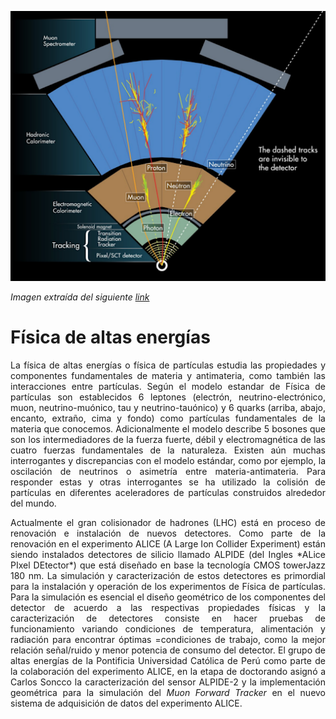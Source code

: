 ---
---

![](img/altas_energias/particle_detector.png)

*Imagen extraída del siguiente [link](http://collider.physics.ox.ac.uk/detecting.html)*
# **Física de altas energías**

<p style='text-align: justify;'> La física de altas energías o física de partículas estudia las propiedades y componentes fundamentales de materia y antimateria, como también las interacciones entre partículas. Según el modelo estandar de Física de partículas son establecidos 6 leptones (electrón, neutrino-electrónico, muon, neutrino-muónico, tau y neutrino-tauónico) y 6 quarks (arriba, abajo, encanto, extraño, cima y fondo) como partículas fundamentales de la materia que conocemos. Adicionalmente el modelo describe 5 bosones que son los intermediadores de la fuerza fuerte, débil y electromagnética de las cuatro fuerzas fundamentales de la naturaleza. Existen aún muchas interrogantes y discrepancias con el modelo estándar, como por ejemplo, la oscilación de neutrinos o asimetría entre materia-antimateria. Para responder estas y otras interrogantes se ha utilizado la colisión de partículas en diferentes aceleradores de partículas construidos alrededor del mundo. </p>

<p style='text-align: justify;'> Actualmente el gran colisionador de hadrones (LHC) está en proceso de renovación e instalación de nuevos detectores. Como parte de la renovación en el experimento ALICE (A Large Ion Collider Experiment) están siendo instalados detectores de silicio llamado ALPIDE (del Ingles *ALice PIxel DEtector*) que está diseñado en base la tecnología CMOS towerJazz 180 nm. La simulación y caracterización de estos detectores es primordial para la instalación y operación de los experimentos de Física de partículas. Para la simulación es esencial el diseño geométrico de los componentes del detector de acuerdo a las respectivas propiedades físicas y la caracterización de detectores consiste en hacer pruebas de funcionamiento variando condiciones  de temperatura, alimentación y radiación para encontrar óptimas  =condiciones de trabajo, como la mejor relación señal/ruido y menor potencia de consumo del detector. El grupo de altas energías de la Pontificia Universidad Católica de Perú como parte de la colaboración del experimento ALICE, en la etapa de doctorando asignó a Carlos Soncco la caracterización del sensor ALPIDE-2 y la implementación geométrica  para la simulación del <i> Muon Forward Tracker </i> en el nuevo sistema de adquisición de datos del experimento ALICE. </p>